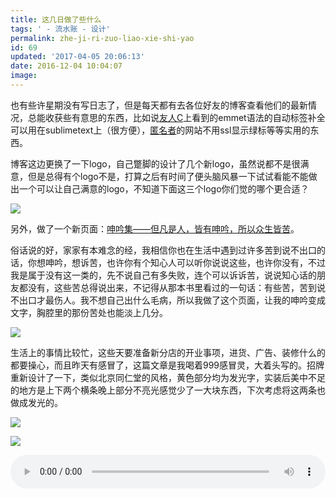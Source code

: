 ```yaml
---
title: 这几日做了些什么
tags: ' - 流水账 - 设计'
permalink: zhe-ji-ri-zuo-liao-xie-shi-yao
id: 69
updated: '2017-04-05 20:06:13'
date: 2016-12-04 10:04:07
image:
---
```


也有些许星期没有写日志了，但是每天都有去各位好友的博客查看他们的最新情况，总能收获些有意思的东西，比如说<a href="http://www.ihewro.com/" target="_blank">友人C</a>上看到的emmet语法的自动标签补全可以用在sublimetext上（很方便），<a href="http://www.timem.cn/archives/313" target="_blank">匿名者</a>的网站不用ssl显示绿标等等实用的东西。

博客这边更换了一下logo，自己蹩脚的设计了几个新logo，虽然说都不是很满意，但是总得有个logo不是，打算之后有时间了便头脑风暴一下试试看能不能做出一个可以让自己满意的logo，不知道下面这三个logo你们觉的哪个更合适？

![](http://cdn.4zen.top/image/e/84/6560f939cd6ab51e9397ddd0d26c1.png)

另外，做了一个新页面：[呻吟集——但凡是人，皆有呻吟，所以众生皆苦](http://www.4zen.top/shenyin/)。

俗话说的好，家家有本难念的经，我相信你也在生活中遇到过许多苦到说不出口的话，你想呻吟，想诉苦，也许你有个知心人可以听你说说这些，也许你没有，不过我是属于没有这一类的，先不说自己有多失败，连个可以诉诉苦，说说知心话的朋友都没有，这些苦总得说出来，不记得从那本书里看过的一句话：有些苦，苦到说不出口才最伤人。我不想自己出什么毛病，所以我做了这个页面，让我的呻吟变成文字，胸腔里的那份苦处也能淡上几分。

![](http://cdn.4zen.top/image/5/a7/24b4f1d35871571d40eb8e5da0b00.png)

生活上的事情比较忙，这些天要准备新分店的开业事项，进货、广告、装修什么的都要操心，而且昨天有感冒了，这篇文章是我喝着999感冒灵，大着头写的。招牌重新设计了一下，类似北京同仁堂的风格，黄色部分均为发光字，实装后美中不足的地方是上下两个横条晚上部分不亮光感觉少了一大块东西，下次考虑将这两条也做成发光的。

![](http://cdn.4zen.top/image/1/01/f9e0e115014cb9ae5ca52135d5f2c.png)

![](http://cdn.4zen.top/image/9/f0/f9d9c80af5faaead830e873300666.jpg)


<audio class="wp-audio-shortcode" id="artbgm" loop="1" preload="auto" style="width: 100%;" controls="controls" src="http://cdn.4zen.top/%E5%A4%A7%E4%B9%94%E5%B0%8F%E4%B9%94%20-%20%E5%86%9C%E5%A4%AB%E6%B8%94%E5%A4%AB.mp3"></audio>